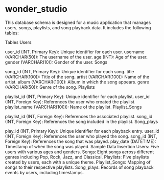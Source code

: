 # wonder_studio
This database schema is designed for a music application that manages users, songs, playlists, and song playback data. It includes the following tables:

Tables
Users

user_id (INT, Primary Key): Unique identifier for each user.
username (VARCHAR(50)): The username of the user.
age (INT): Age of the user.
gender (VARCHAR(10)): Gender of the user.
Songs

song_id (INT, Primary Key): Unique identifier for each song.
title (VARCHAR(100)): Title of the song.
artist (VARCHAR(100)): Name of the artist.
album (VARCHAR(100)): Album in which the song appears.
genre (VARCHAR(50)): Genre of the song.
Playlists

playlist_id (INT, Primary Key): Unique identifier for each playlist.
user_id (INT, Foreign Key): References the user who created the playlist.
playlist_name (VARCHAR(100)): Name of the playlist.
Playlist_Songs

playlist_id (INT, Foreign Key): References the associated playlist.
song_id (INT, Foreign Key): References the song included in the playlist.
Song_plays

play_id (INT, Primary Key): Unique identifier for each playback entry.
user_id (INT, Foreign Key): References the user who played the song.
song_id (INT, Foreign Key): References the song that was played.
play_date (DATETIME): Timestamp of when the song was played.
Sample Data Insertion
Users:
Five users with various ages and genders.
Songs:
Eight songs across different genres including Pop, Rock, Jazz, and Classical.
Playlists:
Five playlists created by users, each with a unique theme.
Playlist_Songs:
Mapping of songs to their respective playlists.
Song_plays:
Records of song playback events by users, including timestamps.

